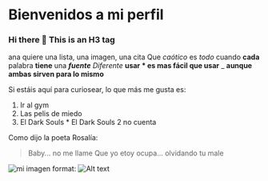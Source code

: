 # Bienvenidos a mi perfil
### Hi there 👋 This is an H3 tag
ana quiere una lista, una imagen, una cita
Que *caótico* es _todo_ cuando **cada** palabra __tiene__ una __*fuente*__ _*Diferente*_
**usar * es mas fácil que usar** _ __aunque ambas sirven para lo mismo__

Si estáis aquí para curiosear, lo que más me gusta es:
1. Ir al gym
2. Las pelis de miedo
3. El Dark Souls
        * El Dark Souls 2 no cuenta

Como dijo la poeta Rosalía:
>Baby... 
>no me llame
>Que yo etoy ocupa... 
>olvidando tu male

![mi imagen](/images/444755fa82d64aebd58e3d39d18ed555.jpg)
format: ![Alt text](https://i.pinimg.com/originals/44/47/55/444755fa82d64aebd58e3d39d18ed555.jpg)

<!--
**manuelgomezasir1/manuelgomezasir1** is a ✨ _special_ ✨ repository because its `README.md` (this file) appears on your GitHub profile.

Here are some ideas to get you started:

- 🔭 I’m currently working on ...
- 🌱 I’m currently learning ...
- 👯 I’m looking to collaborate on ...
- 🤔 I’m looking for help with ...
- 💬 Ask me about ...
- 📫 How to reach me: ...
- 😄 Pronouns: ...
- ⚡ Fun fact: ...
-->

